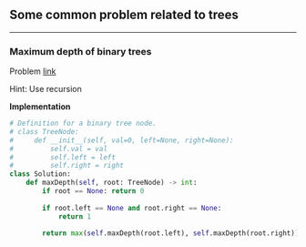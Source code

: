## Some common problem related to trees

---
### Maximum depth of binary trees

Problem [link](https://leetcode.com/explore/featured/card/top-interview-questions-easy/94/trees/555/)

Hint: Use recursion

**Implementation**
```python
# Definition for a binary tree node.
# class TreeNode:
#     def __init__(self, val=0, left=None, right=None):
#         self.val = val
#         self.left = left
#         self.right = right
class Solution:
    def maxDepth(self, root: TreeNode) -> int:
        if root == None: return 0
        
        if root.left == None and root.right == None:
            return 1
        
        return max(self.maxDepth(root.left), self.maxDepth(root.right))+1
```